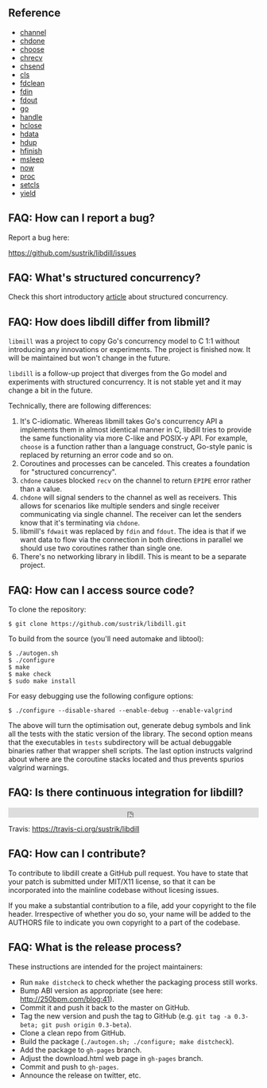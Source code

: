 
## Reference

* [channel](channel.html)
* [chdone](chdone.html)
* [choose](choose.html)
* [chrecv](chrecv.html)
* [chsend](chsend.html)
* [cls](cls.html)
* [fdclean](fdclean.html)
* [fdin](fdin.html)
* [fdout](fdout.html)
* [go](go.html)
* [handle](handle.html)
* [hclose](hclose.html)
* [hdata](hdata.html)
* [hdup](hdup.html)
* [hfinish](hfinish.html)
* [msleep](msleep.html)
* [now](now.html)
* [proc](proc.html)
* [setcls](setcls.html)
* [yield](yield.html)


## FAQ: How can I report a bug?

Report a bug here:

<https://github.com/sustrik/libdill/issues>

## FAQ: What's structured concurrency?

Check this short introductory [article](structured-concurrency.html) about structured concurrency.

## FAQ: How does libdill differ from libmill?

`libmill` was a project to copy Go's concurrency model to C 1:1 without introducing any innovations or experiments. The project is finished now. It will be maintained but won't change in the future.

`libdill` is a follow-up project that diverges from the Go model and experiments with structured concurrency. It is not stable yet and it may change a bit in the future.

Technically, there are following differences:

1. It's C-idiomatic. Whereas libmill takes Go's concurrency API a implements them in almost identical manner in C, libdill tries to provide the same functionality via more C-like and POSIX-y API. For example, `choose` is a function rather than a language construct, Go-style panic is replaced by returning an error code and so on.
2. Coroutines and processes can be canceled. This creates a foundation for "structured concurrency".
3. `chdone` causes blocked `recv` on the channel to return `EPIPE` error rather than a value.
4. `chdone` will signal senders to the channel as well as receivers. This allows for scenarios like multiple senders and single receiver communicating via single channel. The receiver can let the senders know that it's terminating via `chdone`.
5. libmill's `fdwait` was replaced by `fdin` and `fdout`. The idea is that if we want data to flow via the connection in both directions in parallel we should use two coroutines rather than single one.
6. There's no networking library in libdill. This is meant to be a separate project.

## FAQ: How can I access source code?

To clone the repository:

```
$ git clone https://github.com/sustrik/libdill.git
```

To build from the source (you'll need automake and libtool):

```
$ ./autogen.sh
$ ./configure
$ make
$ make check
$ sudo make install
```

For easy debugging use the following configure options:

```
$ ./configure --disable-shared --enable-debug --enable-valgrind
```

The above will turn the optimisation out, generate debug symbols and link all the tests with the static version of the library. The second option means that the executables in `tests` subdirectory will be actual debuggable binaries rather that wrapper shell scripts. The last option instructs valgrind about where are the coroutine stacks located and thus prevents spurios valgrind warnings.

## FAQ: Is there continuous integration for libdill?

<iframe width="100%" height="20" frameBorder="0"
src="https://api.travis-ci.org/sustrik/libdill.svg?branch=master"></iframe>

Travis: <https://travis-ci.org/sustrik/libdill>

## FAQ: How can I contribute?

To contribute to libdill create a GitHub pull request. You have to state that your patch is submitted under MIT/X11 license, so that it can be incorporated into the mainline codebase without licesing issues.

If you make a substantial contribution to a file, add your copyright to the file header. Irrespective of whether you do so, your name will be added to the AUTHORS file to indicate you own copyright to a part of the codebase.

## FAQ: What is the release process?

These instructions are intended for the project maintainers:

* Run `make distcheck` to check whether the packaging process still works.
* Bump ABI version as appropriate (see here: <http://250bpm.com/blog:41>).
* Commit it and push it back to the master on GitHub.
* Tag the new version and push the tag to GitHub (e.g. `git tag -a 0.3-beta; git push origin 0.3-beta`).
* Clone a clean repo from GitHub.
* Build the package (`./autogen.sh; ./configure; make distcheck`).
* Add the package to `gh-pages` branch.
* Adjust the download.html web page in `gh-pages` branch.
* Commit and push to `gh-pages`.
* Announce the release on twitter, etc.


